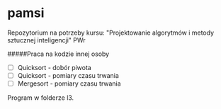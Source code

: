 # pamsi
Repozytorium na potrzeby kursu: "Projektowanie algorytmów i metody sztucznej inteligencji"
PWr

#####Praca na kodzie innej osoby
- [ ] Quicksort - dobór piwota
- [ ] Quicksort - pomiary czasu trwania
- [ ] Mergesort - pomiary czasu trwania

Program w folderze l3.
